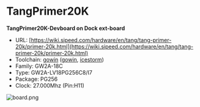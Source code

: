 # TangPrimer20K
**TangPrimer20K-Devboard on Dock ext-board**

* URL: [https://wiki.sipeed.com/hardware/en/tang/tang-primer-20k/primer-20k.html](https://wiki.sipeed.com/hardware/en/tang/tang-primer-20k/primer-20k.html)
* Toolchain: [gowin](../generator/toolchains/gowin/README.md) ([gowin](../generator/toolchains/gowin/README.md), [icestorm](../generator/toolchains/icestorm/README.md))
* Family: GW2A-18C
* Type: GW2A-LV18PG256C8/I7
* Package: PG256
* Clock: 27.000Mhz (Pin:H11)

![board.png](board.png)

